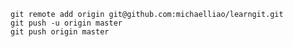     git remote add origin git@github.com:michaelliao/learngit.git
    git push -u origin master
    git push origin master
